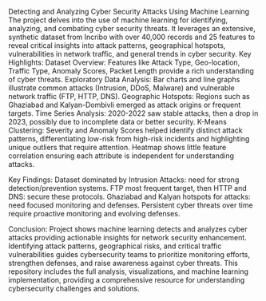 Detecting and Analyzing Cyber Security Attacks Using Machine Learning
The project delves into the use of machine learning for identifying, analyzing, and combating cyber security threats. It leverages an extensive, synthetic dataset from Incribo with over 40,000 records and 25 features to reveal critical insights into attack patterns, geographical hotspots, vulnerabilities in network traffic, and general trends in cyber security.
Key Highlights:
Dataset Overview: Features like Attack Type, Geo-location, Traffic Type, Anomaly Scores, Packet Length provide a rich understanding of cyber threats.
Exploratory Data Analysis: Bar charts and line graphs illustrate common attacks (Intrusion, DDoS, Malware) and vulnerable network traffic (FTP, HTTP, DNS).
Geographic Hotspots: Regions such as Ghaziabad and Kalyan-Dombivli emerged as attack origins or frequent targets.
Time Series Analysis: 2020-2022 saw stable attacks, then a drop in 2023, possibly due to incomplete data or better security.
K-Means Clustering: Severity and Anomaly Scores helped identify distinct attack patterns, differentiating low-risk from high-risk incidents and highlighting unique outliers that require attention.
Heatmap shows little feature correlation ensuring each attribute is independent for understanding attacks.

Key Findings:
Dataset dominated by Intrusion Attacks: need for strong detection/prevention systems.
FTP most frequent target, then HTTP and DNS: secure these protocols.
Ghaziabad and Kalyan hotspots for attacks: need focused monitoring and defenses.
Persistent cyber threats over time require proactive monitoring and evolving defenses.

Conclusion:
Project shows machine learning detects and analyzes cyber attacks providing actionable insights for network security enhancement. Identifying attack patterns, geographical risks, and critical traffic vulnerabilities guides cybersecurity teams to prioritize monitoring efforts, strengthen defenses, and raise awareness against cyber threats.
This repository includes the full analysis, visualizations, and machine learning implementation, providing a comprehensive resource for understanding cybersecurity challenges and solutions.
